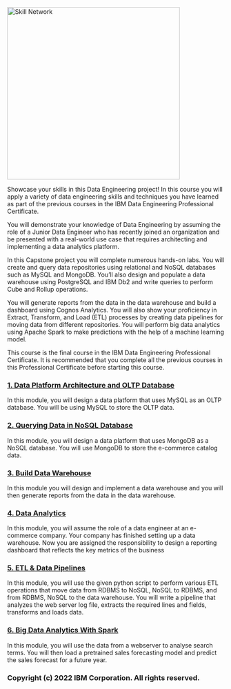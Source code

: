 <img src="https://cf-courses-data.s3.us.cloud-object-storage.appdomain.cloud/IBM-DB0321EN-SkillsNetwork/images/IDSN-logo.png" alt="Skill Network" width="400px">

Showcase your skills in this Data Engineering project! In this course you will apply a variety of data engineering skills and techniques you have learned as part of the previous courses in the IBM Data Engineering Professional Certificate.  

You will demonstrate your knowledge of Data Engineering by assuming the role of a Junior Data Engineer who has recently joined an organization and be presented with a real-world use case that requires architecting and implementing a data analytics platform. 

In this Capstone project you will complete numerous hands-on labs. You will create and query data repositories using relational and NoSQL databases such as MySQL and MongoDB. You’ll also design and populate a data warehouse using PostgreSQL and IBM Db2 and write queries to perform Cube and Rollup operations.  

You will generate reports from the data in the data warehouse and build a dashboard using Cognos Analytics. You will also show your proficiency in Extract, Transform, and Load (ETL) processes by creating data pipelines for moving data from different repositories. You will perform big data analytics using Apache Spark to make predictions with the help of a machine learning model. 

This course is the final course in the IBM Data Engineering Professional Certificate. It is recommended that you complete all the previous courses in this Professional Certificate before starting this course.

### [1. Data Platform Architecture and OLTP Database](https://github.com/Makmurry/IBM-Data-Engineering-Professional-Certificate/tree/26aec9d9a011888fcf365edaa5dcec72ca1fab84/Week1%20-%20OLTP%20Database)
In this module, you will design a data platform that uses MySQL as an OLTP database. You will be using MySQL to store the OLTP data.

### [2. Querying Data in NoSQL Database](https://github.com/Makmurry/IBM-Data-Engineering-Professional-Certificate/tree/26aec9d9a011888fcf365edaa5dcec72ca1fab84/Week2%20-%20Querying%20Data%20in%20NoSQL%20Databases)
In this module, you will design a data platform that uses MongoDB as a NoSQL database. You will use MongoDB to store the e-commerce catalog data.

### [3. Build Data Warehouse](https://github.com/Makmurry/IBM-Data-Engineering-Professional-Certificate/tree/26aec9d9a011888fcf365edaa5dcec72ca1fab84/Week3%20-%20Build%20Data%20Warehouse)
In this module you will design and implement a data warehouse and you will then generate reports from the data in the data warehouse.

### [4. Data Analytics](https://github.com/Makmurry/IBM-Data-Engineering-Professional-Certificate/tree/26aec9d9a011888fcf365edaa5dcec72ca1fab84/Week4%20-%20Dashboard%20Using%20Cognos%20Anaytics)
In this module, you will assume the role of a data engineer at an e-commerce company. Your company has finished setting up a data warehouse. Now you are assigned the responsibility to design a reporting dashboard that reflects the key metrics of the business

### [5. ETL & Data Pipelines](https://github.com/Makmurry/IBM-Data-Engineering-Capstone-Project/tree/69e27bbd939392f69d90414b51a44d8fb618ab7d/Week5%20-%20ETL%20%26%20Data%20Pipeline)
In this module, you will use the given python script to perform various ETL operations that move data from RDBMS to NoSQL, NoSQL to RDBMS, and from RDBMS, NoSQL to the data warehouse. You will write a pipeline that analyzes the web server log file, extracts the required lines and fields, transforms and loads data.

### [6. Big Data Analytics With Spark](https://github.com/Makmurry/IBM-Data-Engineering-Capstone-Project/tree/69e27bbd939392f69d90414b51a44d8fb618ab7d/Week6%20-%20Big%20Data%20Analytics%20With%20Spark)
In this module, you will use the data from a webserver to analyse search terms. You will then load a pretrained sales forecasting model and predict the sales forecast for a future year.

### Copyright (c) 2022 IBM Corporation. All rights reserved.
